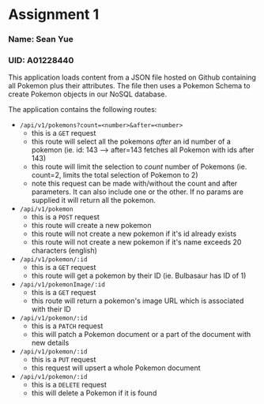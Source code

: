 # Assignment 1
### Name: Sean Yue
### UID: A01228440

This application loads content from a JSON file hosted on Github containing all Pokemon plus their attributes.
The file then uses a Pokemon Schema to create Pokemon objects in our NoSQL database.

The application contains the following routes:
- ```/api/v1/pokemons?count=<number>&after=<number>```
    - this is a ```GET``` request
    - this route will select all the pokemons *after* an id number of a pokemon (ie. id: 143 --> after=143 fetches all Pokemon with ids after 143)
    - this route will limit the selection to *count* number of Pokemons (ie. count=2, limits the total selection of Pokemon to 2)
    - note this request can be made with/without the count and after parameters. It can also include one or the other. If no params are supplied it will return all the pokemon.
- ```/api/v1/pokemon```
    - this is a ```POST``` request
    - this route will create a new pokemon
    - this route will not create a new pokemon if it's id already exists
    - this route will not create a new pokemon if it's name exceeds 20 characters (english)
- ```/api/v1/pokemon/:id```
    - this is a ```GET``` request
    - this route will get a pokemon by their ID (ie. Bulbasaur has ID of 1)
- ```/api/v1/pokemonImage/:id```
    - this is a ```GET``` request
    - this route will return a pokemon's image URL which is associated with their ID
- ```/api/v1/pokemon/:id```
    - this is a ```PATCH``` request
    - this will patch a Pokemon document or a part of the document with new details
- ```/api/v1/pokemon/:id```
    - this is a ```PUT``` request
    - this request will upsert a whole Pokemon document
- ```/api/v1/pokemon/:id```
    - this is a ```DELETE``` request
    - this will delete a Pokemon if it is found
